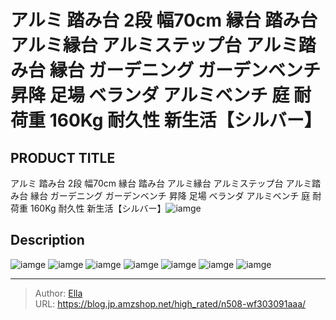 # アルミ 踏み台 2段 幅70cm 縁台 踏み台 アルミ縁台 アルミステップ台 アルミ踏み台 縁台 ガーデニング ガーデンベンチ 昇降 足場 ベランダ アルミベンチ 庭 耐荷重 160Kg 耐久性 新生活【シルバー】


## PRODUCT TITLE 

アルミ 踏み台 2段 幅70cm 縁台 踏み台 アルミ縁台 アルミステップ台 アルミ踏み台 縁台 ガーデニング ガーデンベンチ 昇降 足場 ベランダ アルミベンチ 庭 耐荷重 160Kg 耐久性 新生活【シルバー】![iamge](https://b2bfiles1.gigab2b.cn/image/wkseller/304/20230327_89c52bc6bed98be99410ea0813d8c054.png)

## Description











![iamge](https://b2bfiles1.gigab2b.cn/image/wkseller/304/20230327_dabbcd8ac1722f5854611063764cf862.png)
![iamge](https://b2bfiles1.gigab2b.cn/image/wkseller/304/20230327_13a7f33c489a4e725ba52edeacd86345.png)
![iamge](https://b2bfiles1.gigab2b.cn/image/wkseller/304/20230327_e01b1789a21e3f2f515c9fe2843f47da.png)
![iamge](https://b2bfiles1.gigab2b.cn/image/wkseller/304/20230327_94756d530368167d99c0f34e8fef4dc6.png)
![iamge](https://b2bfiles1.gigab2b.cn/image/wkseller/304/20230327_15bf0c2debeea298ee7f7aba33e60de1.jpg)
![iamge](https://b2bfiles1.gigab2b.cn/image/wkseller/304/20230413_6cbbc6124ed2ad6e5a6e002f1166d1ab.jpg)
![iamge](nan)


---

> Author: [Ella](https://blog.jp.amzshop.net/)  
> URL: https://blog.jp.amzshop.net/high_rated/n508-wf303091aaa/  

